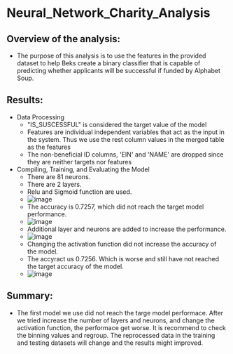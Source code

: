 # Neural_Network_Charity_Analysis
## Overview of the analysis:
  - The purpose of this analysis is to use the features in the provided dataset to help Beks create a binary classifier that is capable of predicting whether applicants will be successful if funded by Alphabet Soup.
## Results:
  - Data Processing
    - "IS_SUSCESSFUL" is considered the target value of the model
    - Features are individual independent variables that act as the input in the system. Thus we use the rest column values in the merged table as the features
    - The non-beneficial ID columns, 'EIN' and 'NAME' are dropped since they are neither targets nor features
  - Compiling, Training, and Evaluating the Model
    - There are 81 neurons. 
    - There are 2 layers.  
    - Relu and Sigmoid function are used.
    - ![image](https://user-images.githubusercontent.com/82785321/131382626-74edddba-d567-44f4-8a27-ab6d41c6c642.png)
    - The accuracy is 0.7257, which did not reach the target model performance.
    - ![image](https://user-images.githubusercontent.com/82785321/131382562-e12f67ce-64ea-4fb9-a34f-5649d7441f4e.png)
    - Additional layer and neurons are added to increase the performance.
    - ![image](https://user-images.githubusercontent.com/82785321/131383049-e8fd53dd-ee2b-47f9-be58-fc88596f43ed.png)
    - Changing the activation function did not increase the accuracy of the model.
    - The accyract us 0.7256. Which is worse and still have not reached the target accuracy of the model.
    - ![image](https://user-images.githubusercontent.com/82785321/131383167-c2965b38-b3f4-4c2d-8e5a-7a16877f6ae6.png)
## Summary:
  - The first model we use did not reach the targe model performace. After we tried increase the number of layers and neurons, and change the activation function, the performace get worse. It is recommend to check the binning values and regroup. The reprocessed data in the training and testing datasets will change and the results might improved.
